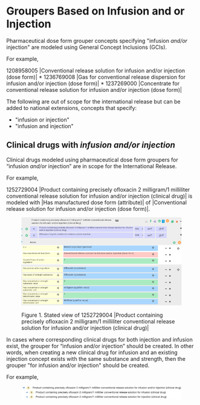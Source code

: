 # Groupers Based on Infusion and or Injection

Pharmaceutical dose form grouper concepts specifying "infusion _and/or_ injection" are modeled using General Concept Inclusions (GCIs). 

For example,

1208958005 |Conventional release solution for infusion and/or injection (dose form)|
    * 1236769008 |Gas for conventional release dispersion for infusion and/or injection (dose form)|
    * 1237269000 |Concentrate for conventional release solution for infusion and/or injection (dose form)|

The following are out of scope for the international release but can be added to national extensions, concepts that specify:

  * "infusion or injection" 
  * "infusion and injection"

## Clinical drugs with _infusion and/or injection_

Clinical drugs modeled using pharmaceutical dose form groupers for “infusion _and/or_ injection” are in scope for the International Release.

For example,

1252729004 |Product containing precisely ofloxacin 2 milligram/1 milliliter conventional release solution for infusion and/or injection (clinical drug)| is modeled with |Has manufactured dose form (attribute)| of |Conventional release solution for infusion and/or injection (dose form)|.

<figure><img src="images/232391039.png" alt="" title=""><figcaption><p>Figure 1. Stated view of 1252729004 |Product containing precisely ofloxacin 2 milligram/1 milliliter conventional release solution for infusion and/or injection (clinical drug)|</p></figcaption></figure>

In cases where corresponding clinical drugs for both injection and infusion exist, the grouper for “infusion and/or injection” should be created. In other words, when creating a new clinical drug for infusion and an existing injection concept exists with the same substance and strength, then the grouper "for infusion and/or injection" should be created. 

For example,

<figure><img src="images/232391040.png" alt="" title=""></figure>

  

